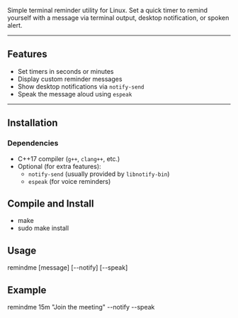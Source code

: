 Simple terminal reminder utility for Linux. Set a quick timer to remind yourself with a message via terminal output, desktop notification, or spoken alert.

---

## Features

- Set timers in seconds or minutes
- Display custom reminder messages
- Show desktop notifications via `notify-send`
- Speak the message aloud using `espeak`

---

## Installation

### Dependencies

- C++17 compiler (`g++`, `clang++`, etc.)
- Optional (for extra features):
  - `notify-send` (usually provided by `libnotify-bin`)
  - `espeak` (for voice reminders)

## Compile and Install

- make
- sudo make install

## Usage

remindme <duration> [message] [--notify] [--speak]

## Example

remindme 15m "Join the meeting" --notify --speak
